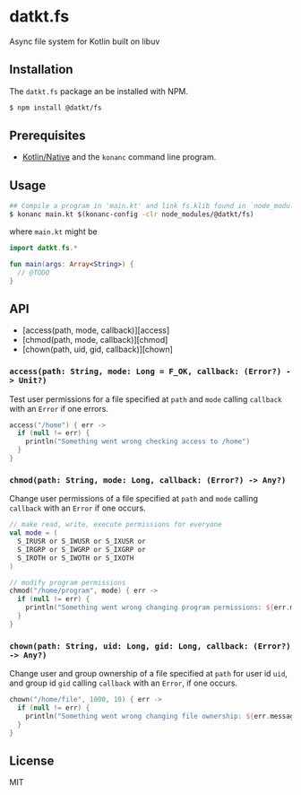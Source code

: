datkt.fs
=======

Async file system for Kotlin built on libuv

## Installation

The `datkt.fs` package an be installed with NPM.

```sh
$ npm install @datkt/fs
```

## Prerequisites

* [Kotlin/Native](https://github.com/JetBrains/kotlin-native) and the
  `konanc` command line program.

## Usage

```sh
## Compile a program in 'main.kt' and link fs.klib found in `node_modules/`
$ konanc main.kt $(konanc-config -clr node_modules/@datkt/fs)
```

where `main.kt` might be

```kotlin
import datkt.fs.*

fun main(args: Array<String>) {
  // @TODO
}
```

## API

* [access(path, mode, callback)][access]
* [chmod(path, mode, callback)][chmod]
* [chown(path, uid, gid, callback)][chown]

### `access(path: String, mode: Long = F_OK, callback: (Error?) -> Unit?)`
<a name="access" />

Test user permissions for a file specified at `path` and `mode` calling
`callback` with an `Error` if one errors.

```kotlin
access("/home") { err ->
  if (null != err) {
    println("Something went wrong checking access to /home")
  }
}
```

### `chmod(path: String, mode: Long, callback: (Error?) -> Any?)`
<a name="chmod" />

Change user permissions of a file specified at `path` and `mode` calling
`callback` with an `Error` if one occurs.

```kotlin
// make read, write, execute permissions for everyone
val mode = (
  S_IRUSR or S_IWUSR or S_IXUSR or
  S_IRGRP or S_IWGRP or S_IXGRP or
  S_IROTH or S_IWOTH or S_IXOTH
)

// modify program permissions
chmod("/home/program", mode) { err ->
  if (null != err) {
    println("Something went wrong changing program permissions: ${err.message}")
  }
}
```

### `chown(path: String, uid: Long, gid: Long, callback: (Error?) -> Any?)`
<a name="chown" />

Change user and group ownership of a file specified at `path` for user
id `uid`, and group id `gid` calling `callback` with an `Error`, if one
occurs.

```kotlin
chown("/home/file", 1000, 10) { err ->
  if (null != err) {
    println("Something went wrong changing file ownership: ${err.message}")
  }
}
```

## License

MIT
